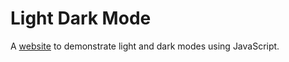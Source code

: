 # Light Dark Mode

A [website](https://patel-priyank.github.io/Light-Dark-Mode/) to demonstrate light and dark modes using JavaScript.
